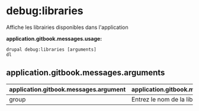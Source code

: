 # debug:libraries
Affiche les librairies disponibles dans l'application

**application.gitbook.messages.usage:**
```
drupal debug:libraries [arguments]
dl
```

## application.gitbook.messages.arguments
application.gitbook.messages.argument | application.gitbook.messages.details
---------|-------------
group | Entrez le nom de la librairie
